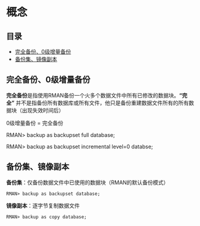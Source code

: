 # 概念

## 目录

-   [完全备份、0级增量备份](#完全备份0级增量备份)
-   [备份集、镜像副本](#备份集镜像副本)

## 完全备份、0级增量备份

**完全备份**是指使用RMAN备份一个火多个数据文件中所有已修改的数据块。**“完全”** 并不是指备份所有数据库或所有文件，他只是备份重建数据文件所有的所有数据块（出现失效时间后）

0级增量备份 = 完全备份

RMAN> backup as backupset full database;

RMAN> backup as backupset incremental level=0 databse;

## 备份集、镜像副本

**备份集**：仅备份数据文件中已使用的数据块（RMAN的默认备份模式）

```纯文本
RMAN> backup as backupset database;
```

**镜像副本**：逐字节复制数据文件

```纯文本
RMAN> backup as copy database;
```
